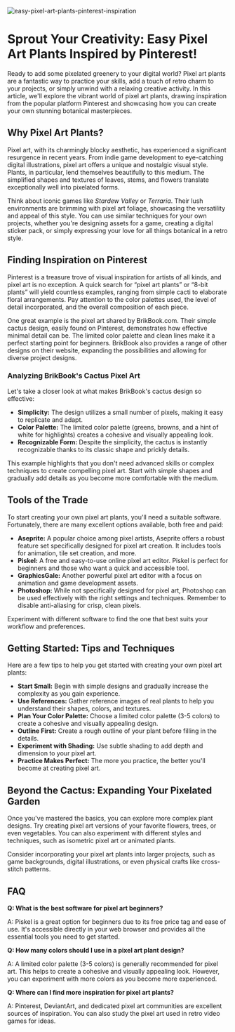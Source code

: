 ![easy-pixel-art-plants-pinterest-inspiration](https://images.pexels.com/photos/28048608/pexels-photo-28048608.jpeg?auto=compress&cs=tinysrgb&fit=crop&h=627&w=1200)

# Sprout Your Creativity: Easy Pixel Art Plants Inspired by Pinterest!

Ready to add some pixelated greenery to your digital world? Pixel art plants are a fantastic way to practice your skills, add a touch of retro charm to your projects, or simply unwind with a relaxing creative activity. In this article, we'll explore the vibrant world of pixel art plants, drawing inspiration from the popular platform Pinterest and showcasing how you can create your own stunning botanical masterpieces.

## Why Pixel Art Plants? 

Pixel art, with its charmingly blocky aesthetic, has experienced a significant resurgence in recent years. From indie game development to eye-catching digital illustrations, pixel art offers a unique and nostalgic visual style. Plants, in particular, lend themselves beautifully to this medium. The simplified shapes and textures of leaves, stems, and flowers translate exceptionally well into pixelated forms.

Think about iconic games like *Stardew Valley* or *Terraria*. Their lush environments are brimming with pixel art foliage, showcasing the versatility and appeal of this style. You can use similar techniques for your own projects, whether you're designing assets for a game, creating a digital sticker pack, or simply expressing your love for all things botanical in a retro style.

## Finding Inspiration on Pinterest

Pinterest is a treasure trove of visual inspiration for artists of all kinds, and pixel art is no exception. A quick search for “pixel art plants” or “8-bit plants” will yield countless examples, ranging from simple cacti to elaborate floral arrangements. Pay attention to the color palettes used, the level of detail incorporated, and the overall composition of each piece.

One great example is the pixel art shared by BrikBook.com. Their simple cactus design, easily found on Pinterest, demonstrates how effective minimal detail can be. The limited color palette and clean lines make it a perfect starting point for beginners. BrikBook also provides a range of other designs on their website, expanding the possibilities and allowing for diverse project designs.

### Analyzing BrikBook's Cactus Pixel Art

Let's take a closer look at what makes BrikBook's cactus design so effective:

*   **Simplicity:** The design utilizes a small number of pixels, making it easy to replicate and adapt.
*   **Color Palette:** The limited color palette (greens, browns, and a hint of white for highlights) creates a cohesive and visually appealing look.
*   **Recognizable Form:** Despite the simplicity, the cactus is instantly recognizable thanks to its classic shape and prickly details.

This example highlights that you don't need advanced skills or complex techniques to create compelling pixel art. Start with simple shapes and gradually add details as you become more comfortable with the medium.

## Tools of the Trade

To start creating your own pixel art plants, you'll need a suitable software. Fortunately, there are many excellent options available, both free and paid:

*   **Aseprite:** A popular choice among pixel artists, Aseprite offers a robust feature set specifically designed for pixel art creation. It includes tools for animation, tile set creation, and more.
*   **Piskel:** A free and easy-to-use online pixel art editor. Piskel is perfect for beginners and those who want a quick and accessible tool.
*   **GraphicsGale:** Another powerful pixel art editor with a focus on animation and game development assets.
*   **Photoshop:** While not specifically designed for pixel art, Photoshop can be used effectively with the right settings and techniques. Remember to disable anti-aliasing for crisp, clean pixels.

Experiment with different software to find the one that best suits your workflow and preferences.

## Getting Started: Tips and Techniques

Here are a few tips to help you get started with creating your own pixel art plants:

*   **Start Small:** Begin with simple designs and gradually increase the complexity as you gain experience.
*   **Use References:** Gather reference images of real plants to help you understand their shapes, colors, and textures.
*   **Plan Your Color Palette:** Choose a limited color palette (3-5 colors) to create a cohesive and visually appealing design.
*   **Outline First:** Create a rough outline of your plant before filling in the details.
*   **Experiment with Shading:** Use subtle shading to add depth and dimension to your pixel art.
*   **Practice Makes Perfect:** The more you practice, the better you'll become at creating pixel art.

## Beyond the Cactus: Expanding Your Pixelated Garden

Once you've mastered the basics, you can explore more complex plant designs. Try creating pixel art versions of your favorite flowers, trees, or even vegetables. You can also experiment with different styles and techniques, such as isometric pixel art or animated plants.

Consider incorporating your pixel art plants into larger projects, such as game backgrounds, digital illustrations, or even physical crafts like cross-stitch patterns.

## FAQ

**Q: What is the best software for pixel art beginners?**

A: Piskel is a great option for beginners due to its free price tag and ease of use. It's accessible directly in your web browser and provides all the essential tools you need to get started.

**Q: How many colors should I use in a pixel art plant design?**

A: A limited color palette (3-5 colors) is generally recommended for pixel art. This helps to create a cohesive and visually appealing look. However, you can experiment with more colors as you become more experienced.

**Q: Where can I find more inspiration for pixel art plants?**

A: Pinterest, DeviantArt, and dedicated pixel art communities are excellent sources of inspiration. You can also study the pixel art used in retro video games for ideas.

